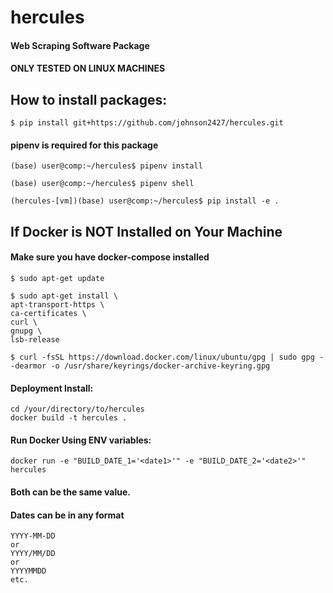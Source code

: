 # hercules
#### Web Scraping Software Package
#### ONLY TESTED ON LINUX MACHINES


## How to install packages:

    $ pip install git+https://github.com/johnson2427/hercules.git

#### pipenv is required for this package


    (base) user@comp:~/hercules$ pipenv install

    (base) user@comp:~/hercules$ pipenv shell

    (hercules-[vm])(base) user@comp:~/hercules$ pip install -e .


## If Docker is NOT Installed on Your Machine
#### Make sure you have docker-compose installed

    $ sudo apt-get update

    $ sudo apt-get install \
    apt-transport-https \
    ca-certificates \
    curl \
    gnupg \
    lsb-release

    $ curl -fsSL https://download.docker.com/linux/ubuntu/gpg | sudo gpg --dearmor -o /usr/share/keyrings/docker-archive-keyring.gpg

#### Deployment Install:

    cd /your/directory/to/hercules
    docker build -t hercules .

#### Run Docker Using ENV variables:

    docker run -e "BUILD_DATE_1='<date1>'" -e "BUILD_DATE_2='<date2>'" hercules

#### Both <dates> can be the same value.
#### Dates can be in any format

    YYYY-MM-DD
    or
    YYYY/MM/DD
    or
    YYYYMMDD
    etc.






    


